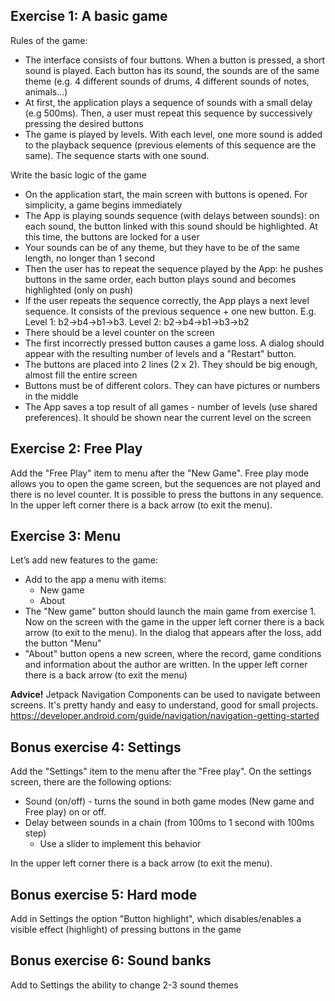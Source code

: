 ## Exercise 1: A basic game

Rules of the game:
- The interface consists of four buttons. When a button is pressed, a short sound is played. Each button has its sound, the sounds are of the same theme (e.g. 4 different sounds of drums, 4 different sounds of notes, animals...)
- At first, the application plays a sequence of sounds with a small delay (e.g 500ms). Then, a user must repeat this sequence by successively pressing the desired buttons
- The game is played by levels. With each level, one more sound is added to the playback sequence (previous elements of this sequence are the same). The sequence starts with one sound.

Write the basic logic of the game
- On the application start, the main screen with buttons is opened. For simplicity, a game begins immediately
- The App is playing sounds sequence (with delays between sounds): on each sound, the button linked with this sound should be highlighted. At this time, the buttons are locked for a user
- Your sounds can be of any theme, but they have to be of the same length, no longer than 1 second
- Then the user has to repeat the sequence played by the App: he pushes buttons in the same order, each button plays sound and becomes highlighted (only on push)
- If the user repeats the sequence correctly, the App plays a next level sequence. It consists of the previous sequence + one new button. E.g. Level 1: b2->b4->b1->b3. Level 2: b2->b4->b1->b3->b2 
- There should be a level counter on the screen
- The first incorrectly pressed button causes a game loss. A dialog should appear with the resulting number of levels and a "Restart" button.
- The buttons are placed into 2 lines (2 x 2). They should be big enough, almost fill the entire screen
- Buttons must be of different colors. They can have pictures or numbers in the middle
- The App saves a top result of all games - number of levels (use shared preferences). It should be shown near the current level on the screen

## Exercise 2: Free Play
Add the "Free Play" item to menu after the "New Game". Free play mode allows you to open the game screen, but the sequences are not played and there is no level counter. It is possible to press the buttons in any sequence. In the upper left corner there is a back arrow (to exit the menu).

## Exercise 3: Menu
Let’s add new features to the game:
- Add to the app a menu with items:
  - New game
  - About
- The "New game" button should launch the main game from exercise 1. Now on the screen with the game in the upper left corner there is a back arrow (to exit to the menu). In the dialog that appears after the loss, add the button "Menu"
- "About" button opens a new screen, where the record, game conditions and information about the author are written. In the upper left corner there is a back arrow (to exit the menu)

**Advice!** Jetpack Navigation Components can be used to navigate between screens. It's pretty handy and easy to understand, good for small projects. https://developer.android.com/guide/navigation/navigation-getting-started

## Bonus exercise 4: Settings
Add the "Settings" item to the menu after the "Free play". On the settings screen, there are the following options:
  - Sound (on/off) - turns the sound in both game modes (New game and Free play) on or off.
  - Delay between sounds in a chain (from 100ms to 1 second with 100ms step)
    - Use a slider to implement this behavior  

In the upper left corner there is a back arrow (to exit the menu).

## Bonus exercise 5: Hard mode
Add in Settings the option "Button highlight", which disables/enables a visible effect (highlight) of pressing buttons in the game

## Bonus exercise 6: Sound banks
Add to Settings the ability to change 2-3 sound themes
